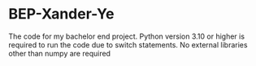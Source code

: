 # BEP-Xander-Ye
The code for my bachelor end project.
Python version 3.10 or higher is required to run the code due to switch statements.
No external libraries other than numpy are required
